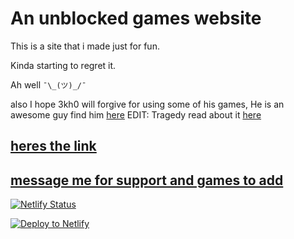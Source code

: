# An unblocked games website
This is a site that i made just for fun.

Kinda starting to regret it.

Ah well `¯\_(ツ)_/¯ `

also I hope 3kh0 will forgive for using some of his games, He is an awesome guy find him [here](https://github.com/3kh0)
EDIT: Tragedy read about it [here]()

[heres the link](https://sudo11.netlify.app)
--
[message me for support and games to add](mailto:hadanapples@gmail.com)
--
[![Netlify Status](https://api.netlify.com/api/v1/badges/1a09824d-0a87-4ea9-bcde-e05bc3482101/deploy-status)](https://app.netlify.com/sites/sudo11/deploys)

[![Deploy to Netlify](https://www.netlify.com/img/deploy/button.svg)](https://app.netlify.com/start/deploy?repository=https://gitlab.com/ruppke/ruppke.gitlab.io)
